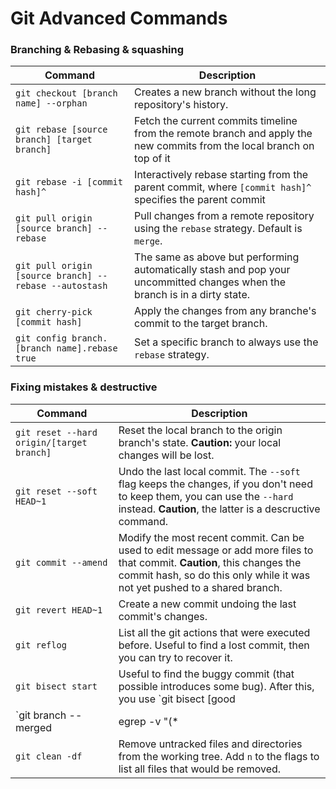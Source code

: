 # Git Advanced Commands

### Branching & Rebasing & squashing

| Command | Description |
| ------- | ----------- |
| `git checkout [branch name] --orphan` | Creates a new branch without the long repository's history. |
| `git rebase [source branch] [target branch]` | Fetch the current commits timeline from the remote branch and apply the new commits from the local branch on top of it |
| `git rebase -i [commit hash]^` | Interactively rebase starting from the parent commit, where `[commit hash]^` specifies the parent commit |
| `git pull origin [source branch] --rebase` | Pull changes from a remote repository using the `rebase` strategy. Default is `merge`. |
| `git pull origin [source branch] --rebase --autostash` | The same as above but performing automatically stash and pop your uncommitted changes when the branch is in a dirty state. |
| `git cherry-pick [commit hash]` | Apply the changes from any branche's commit to the target branch. |
| `git config branch.[branch name].rebase true` | Set a specific branch to always use the `rebase` strategy. |

### Fixing mistakes & destructive

| Command | Description |
| ------- | ----------- |
| `git reset --hard origin/[target branch]` | Reset the local branch to the origin branch's state. **Caution:** your local changes will be lost. |
| `git reset --soft HEAD~1` | Undo the last local commit. The `--soft` flag keeps the changes, if you don't need to keep them, you can use the `--hard` instead. **Caution**, the latter is a descructive command. |
| `git commit --amend` | Modify the most recent commit. Can be used to edit message or add more files to that commit. **Caution**, this changes the commit hash, so do this only while it was not yet pushed to a shared branch. |
| `git revert HEAD~1` | Create a new commit undoing the last commit's changes. |
| `git reflog` | List all the git actions that were executed before. Useful to find a lost commit, then you can try to recover it. |
| `git bisect start` | Useful to find the buggy commit (that possible introduces some bug). After this, you use `git bisect [good|bad]` indicating when the suggested commit is in a `good` or `bad` state. When the issue is found, use `git bisect reset` to reset back to the original state before using the git bisect command.|
| `git branch --merged | egrep -v "(*|master|dev)" | xargs git branch -d` | Delete already merged branches but `master` and `dev` in this example.
| `git clean -df` | Remove untracked files and directories from the working tree. Add `n` to the flags to list all files that would be removed. |
